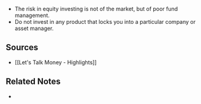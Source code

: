- The risk in equity investing is not of the market, but of poor fund management.
- Do not invest in any product that locks you into a particular company or asset manager.

## Sources
- [[Let's Talk Money - Highlights]]

## Related Notes
- 